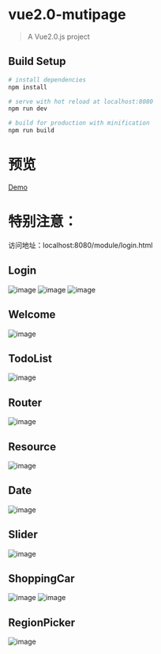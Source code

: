 # vue2.0-mutipage

> A Vue2.0.js project

## Build Setup

``` bash
# install dependencies
npm install

# serve with hot reload at localhost:8080
npm run dev

# build for production with minification
npm run build
```
# 预览
 [Demo](https://WispYs.github.io/Vue2.0-Demo/module/login.html)
 
# 特别注意：

访问地址：localhost:8080/module/login.html
 
## Login
![image](https://github.com/WispYs/Vue2.0-Examples/raw/master/src/assets/img/login.png)
![image](https://github.com/WispYs/Vue2.0-Examples/raw/master/src/assets/img/loginerror.png)
![image](https://github.com/WispYs/Vue2.0-Examples/raw/master/src/assets/img/loginsuccess.png)

## Welcome
![image](https://github.com/WispYs/Vue2.0-Examples/raw/master/src/assets/img/welcome.png)

## TodoList
![image](https://github.com/WispYs/Vue2.0-Examples/raw/master/src/assets/img/todoList.png)

## Router
![image](https://github.com/WispYs/Vue2.0-Examples/raw/master/src/assets/img/router.png)

## Resource
![image](https://github.com/WispYs/Vue2.0-Examples/raw/master/src/assets/img/resource.png)

## Date
![image](https://github.com/WispYs/Vue2.0-Examples/raw/master/src/assets/img/date.png)

## Slider
![image](https://github.com/WispYs/Vue2.0-Examples/raw/master/src/assets/img/slider.png)

## ShoppingCar
![image](https://github.com/WispYs/Vue2.0-Examples/raw/master/src/assets/img/goods.png)
![image](https://github.com/WispYs/Vue2.0-Examples/raw/master/src/assets/img/shoppingCar.png)

## RegionPicker
![image](https://github.com/WispYs/Vue2.0-Examples/raw/master/src/assets/img/regionPicker.png)

